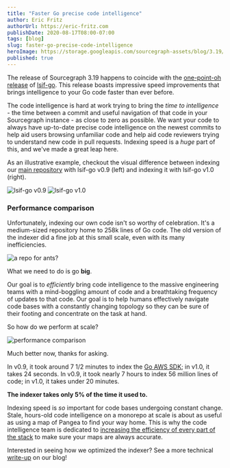 ```yaml
---
title: "Faster Go precise code intelligence"
author: Eric Fritz
authorUrl: https://eric-fritz.com
publishDate: 2020-08-17T08:00-07:00
tags: [blog]
slug: faster-go-precise-code-intelligence
heroImage: https://storage.googleapis.com/sourcegraph-assets/blog/3.19/lsif-go-improvements.png
published: true
---
```


The release of Sourcegraph 3.19 happens to coincide with the [one-point-oh release](https://github.com/sourcegraph/lsif-go/releases/tag/v1.0.0) of [lsif-go](https://github.com/sourcegraph/lsif-go). This release boasts impressive speed improvements that brings intelligence to your Go code faster than ever before.

The code intelligence is hard at work trying to bring the _time to intelligence_ - the time between a commit and useful navigation of that code in your Sourcegraph instance - as close to zero as possible. We want your code to always have up-to-date precise code intelligence on the newest commits to help aid users browsing unfamiliar code and help aid code reviewers trying to understand new code in pull requests. Indexing speed is a _huge_ part of this, and we've made a great leap here.

As an illustrative example, checkout the visual difference between indexing our [main repository](https://github.com/sourcegraph/sourcegraph) with lsif-go v0.9 (left) and indexing it with lsif-go v1.0 (right).

<div class="inline-images">
  <!-- TODO - need to ensure these load/start at the same time -->
  <img src="https://storage.googleapis.com/sourcegraph-assets/blog/3.19/lsif-go-term-0.9.gif" alt="lsif-go v0.9">
  <img src="https://storage.googleapis.com/sourcegraph-assets/blog/3.19/lsif-go-term-1.0.gif" alt="lsif-go v1.0">
</div>

### Performance comparison

Unfortunately, indexing our own code isn't so worthy of celebration. It's a medium-sized repository home to 258k lines of Go code. The old version of the indexer did a fine job at this small scale, even with its many inefficiencies.

![a repo for ants?](https://i.imgflip.com/4bs5q7.jpg)

What we need to do is go **big**.

Our goal is to _efficiently_ bring code intelligence to the massive engineering teams with a mind-boggling amount of code and a breathtaking frequency of updates to that code. Our goal is to help humans effectively navigate code bases with a constantly changing topology so they can be sure of their footing and concentrate on the task at hand.

So how do we perform at scale?

<div class="no-shadow">
  <img src="https://storage.googleapis.com/sourcegraph-assets/blog/3.19/lsif-go-perf-3.png" alt="performance comparison">
</div>

Much better now, thanks for asking.

In v0.9, it took around 7 1/2 minutes to index the [Go AWS SDK](https://sourcegraph.com/github.com/aws/aws-sdk-go); in v1.0, it takes 24 seconds. In v0.9, it took nearly 7 hours to index 56 million lines of code; in v1.0, it takes under 20 minutes.

**The indexer takes only 5% of the time it used to.**

Indexing speed is _so_ important for code bases undergoing constant change. Stale, hours-old code intelligence on a monorepo at scale is about as useful as using a map of Pangea to find your way home. This is why the code intelligence team is dedicated to [increasing the efficiency of every part of the stack](https://about.sourcegraph.com/blog/optimizing-a-code-intel-backend) to make sure your maps are always accurate.

Interested in seeing how we optimized the indexer? See a more technical [write-up](/blog/optimizing-a-code-intel-indexer) on our blog!

<style>
  .blog-post__body .no-shadow img { box-shadow: none; }
  .blog-post__body .inline-images img { margin-left: 0; margin-right: 0; padding: 0; border: 0; display: inline; width: 49.5% }
</style>
